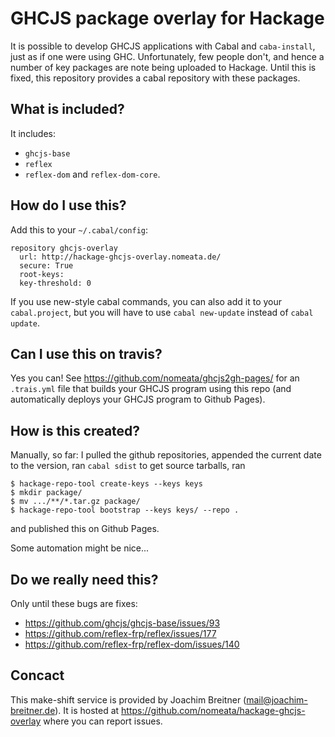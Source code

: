 GHCJS package overlay for Hackage
=================================

It is possible to develop GHCJS applications with Cabal and `caba-install`,
just as if one were using GHC. Unfortunately, few people don't, and hence a
number of key packages are note being uploaded to Hackage. Until this is fixed,
this repository provides a cabal repository with these packages.

What is included?
-----------------

It includes:

 * `ghcjs-base`
 * `reflex`
 * `reflex-dom` and `reflex-dom-core`.


How do I use this?
------------------

Add this to your `~/.cabal/config`:

```
repository ghcjs-overlay
  url: http://hackage-ghcjs-overlay.nomeata.de/
  secure: True
  root-keys:
  key-threshold: 0
```

If you use new-style cabal commands, you can also add it to your
`cabal.project`, but you will have to use `cabal new-update` instead of `cabal
update`.

Can I use this on travis?
-------------------------

Yes you can! See <https://github.com/nomeata/ghcjs2gh-pages/> for an `.trais.yml`
file that builds your GHCJS program using this repo (and automatically deploys
your GHCJS program to Github Pages).

How is this created?
--------------------

Manually, so far: I pulled the github repositories, appended the current date
to the version, ran `cabal sdist` to get source tarballs, ran

```
$ hackage-repo-tool create-keys --keys keys
$ mkdir package/
$ mv .../**/*.tar.gz package/
$ hackage-repo-tool bootstrap --keys keys/ --repo .
```

and published this on Github Pages.

Some automation might be nice...

Do we really need this?
-----------------------

Only until these bugs are fixes:

* <https://github.com/ghcjs/ghcjs-base/issues/93>
* <https://github.com/reflex-frp/reflex/issues/177>
* <https://github.com/reflex-frp/reflex-dom/issues/140>

Concact
-------

This make-shift service is provided by Joachim Breitner (<mail@joachim-breitner.de>).
It is hosted at <https://github.com/nomeata/hackage-ghcjs-overlay> where you can report issues.
